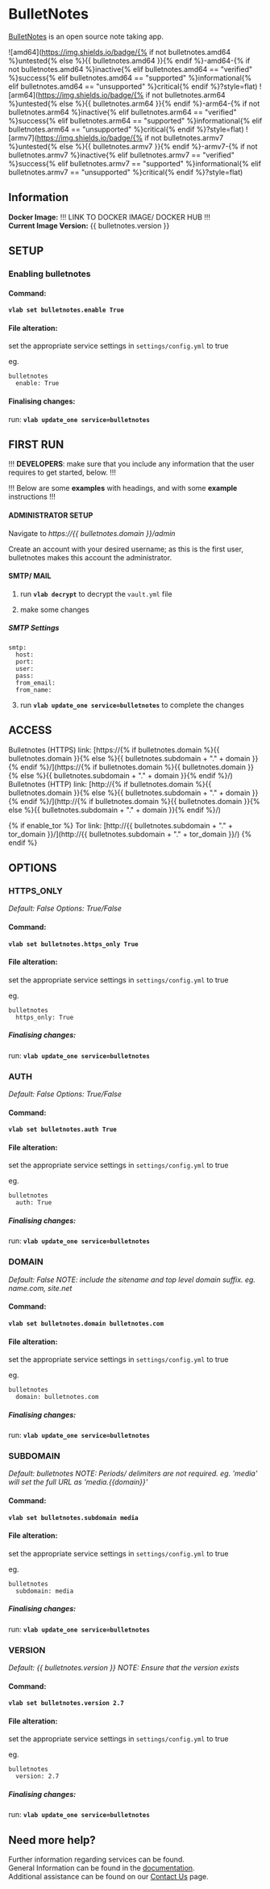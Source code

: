 # BulletNotes

[BulletNotes](https://github.com/Vivumlab/BulletNotes/) is an open source note taking app.

![amd64](https://img.shields.io/badge/{% if not bulletnotes.amd64 %}untested{% else %}{{ bulletnotes.amd64 }}{% endif %}-amd64-{% if not bulletnotes.amd64 %}inactive{% elif bulletnotes.amd64 == "verified" %}success{% elif bulletnotes.amd64 == "supported" %}informational{% elif bulletnotes.amd64 == "unsupported" %}critical{% endif %}?style=flat)
![arm64](https://img.shields.io/badge/{% if not bulletnotes.arm64 %}untested{% else %}{{ bulletnotes.arm64 }}{% endif %}-arm64-{% if not bulletnotes.arm64 %}inactive{% elif bulletnotes.arm64 == "verified" %}success{% elif bulletnotes.arm64 == "supported" %}informational{% elif bulletnotes.arm64 == "unsupported" %}critical{% endif %}?style=flat)
![armv7](https://img.shields.io/badge/{% if not bulletnotes.armv7 %}untested{% else %}{{ bulletnotes.armv7 }}{% endif %}-armv7-{% if not bulletnotes.armv7 %}inactive{% elif bulletnotes.armv7 == "verified" %}success{% elif bulletnotes.armv7 == "supported" %}informational{% elif bulletnotes.armv7 == "unsupported" %}critical{% endif %}?style=flat)

## Information


**Docker Image:** !!! LINK TO DOCKER IMAGE/ DOCKER HUB !!!\
**Current Image Version:** {{ bulletnotes.version }}

## SETUP

### Enabling bulletnotes

#### Command:

**`vlab set bulletnotes.enable True`**

#### File alteration:

set the appropriate service settings in `settings/config.yml` to true

eg.
```
bulletnotes
  enable: True
```

#### Finalising changes:

run: **`vlab update_one service=bulletnotes`**

## FIRST RUN

!!! **DEVELOPERS**: make sure that you include any information that the user requires to get started, below. !!!

!!! Below are some **examples** with headings, and with some **example** instructions !!!

#### ADMINISTRATOR SETUP

Navigate to *https://{{ bulletnotes.domain }}/admin*

Create an account with your desired username; as this is the first user, bulletnotes makes this account the administrator.

#### SMTP/ MAIL

1. run **`vlab decrypt`** to decrypt the `vault.yml` file

2. make some changes


##### SMTP Settings
```
smtp:
  host:
  port:
  user:
  pass:
  from_email:
  from_name:
```

3. run **`vlab update_one service=bulletnotes`** to complete the changes


## ACCESS

Bulletnotes (HTTPS) link: [https://{% if bulletnotes.domain %}{{ bulletnotes.domain }}{% else %}{{ bulletnotes.subdomain + "." + domain }}{% endif %}/](https://{% if bulletnotes.domain %}{{ bulletnotes.domain }}{% else %}{{ bulletnotes.subdomain + "." + domain }}{% endif %}/)
Bulletnotes (HTTP) link: [http://{% if bulletnotes.domain %}{{ bulletnotes.domain }}{% else %}{{ bulletnotes.subdomain + "." + domain }}{% endif %}/](http://{% if bulletnotes.domain %}{{ bulletnotes.domain }}{% else %}{{ bulletnotes.subdomain + "." + domain }}{% endif %}/)

{% if enable_tor %}
Tor link: [http://{{ bulletnotes.subdomain + "." + tor_domain }}/](http://{{ bulletnotes.subdomain + "." + tor_domain }}/)
{% endif %}

## OPTIONS

### HTTPS_ONLY
*Default: False*
*Options: True/False*

#### Command:

**`vlab set bulletnotes.https_only True`**

#### File alteration:

set the appropriate service settings in `settings/config.yml` to true

eg.
```
bulletnotes
  https_only: True
```

##### Finalising changes:

run: **`vlab update_one service=bulletnotes`**

### AUTH
*Default: False*
*Options: True/False*

#### Command:

**`vlab set bulletnotes.auth True`**

#### File alteration:

set the appropriate service settings in `settings/config.yml` to true

eg.
```
bulletnotes
  auth: True
```

##### Finalising changes:

run: **`vlab update_one service=bulletnotes`**

### DOMAIN
*Default: False*
*NOTE: include the sitename and top level domain suffix. eg. name.com, site.net*

#### Command:

**`vlab set bulletnotes.domain bulletnotes.com`**

#### File alteration:

set the appropriate service settings in `settings/config.yml` to true

eg.
```
bulletnotes
  domain: bulletnotes.com
```

##### Finalising changes:

run: **`vlab update_one service=bulletnotes`**

### SUBDOMAIN
*Default: bulletnotes*
*NOTE: Periods/ delimiters are not required. eg. 'media' will set the full URL as 'media.{{domain}}'*

#### Command:

**`vlab set bulletnotes.subdomain media`**

#### File alteration:

set the appropriate service settings in `settings/config.yml` to true

eg.
```
bulletnotes
  subdomain: media
```

##### Finalising changes:

run: **`vlab update_one service=bulletnotes`**

### VERSION
*Default: {{  bulletnotes.version  }}*
*NOTE: Ensure that the version exists*

#### Command:

**`vlab set bulletnotes.version 2.7`**

#### File alteration:

set the appropriate service settings in `settings/config.yml` to true

eg.
```
bulletnotes
  version: 2.7
```

##### Finalising changes:

run: **`vlab update_one service=bulletnotes`**

## Need more help?
Further information regarding services can be found. \
General Information can be found in the [documentation](https://docs.vivumlab.com). \
Additional assistance can be found on our [Contact Us](https://docs.vivumlab.com/Contact-us) page.
